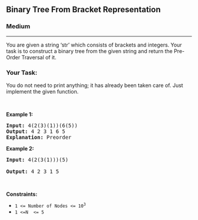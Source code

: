 <h2>Binary Tree From Bracket Representation </h2>
<h3>Medium</h3><hr>
<div><p>You are given a string ‘str’ which consists of brackets and integers. Your task is to construct a binary tree from the given string and return the Pre-Order Traversal of it.</p>



<h3>  Your Task: </h3>
<p> 
You do not need to print anything; it has already been taken care of. Just implement the given function.
</p>
<p>&nbsp;</p>
<p><strong>Example 1:</strong></p>

      
 
<pre><strong>Input:</strong> 4(2(3)(1))(6(5))
<strong>Output:</strong> 4 2 3 1 6 5
<strong>Explanation:</strong> Preorder
</pre>

<p><strong>Example 2:</strong></p>

<pre><strong>Input:</strong> 4(2(3(1)))(5)
     
<strong>Output:</strong> 4 2 3 1 5
</pre>

<p>&nbsp;</p>
<p><strong>Constraints:</strong></p>

<ul>
	<li><code>1 &lt;= Number of Nodes &lt;= 10<sup>3</sup></code></li>
	<li><code>1 &lt;=N  &lt;= 5</code></li>
</ul>
</div>
